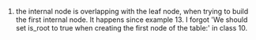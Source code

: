 1. the internal node is overlapping with the leaf node, when trying to build the first 
internal node. It happens since example 13.
I forgot 'We should set is_root to true when creating the first node of the table:' in class 10.


